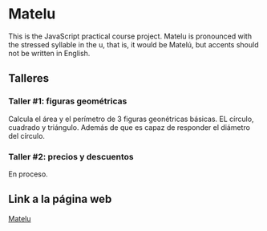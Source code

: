 # Matelu
This is the JavaScript practical course project. Matelu is pronounced with the stressed syllable in the u, that is, it would be Matelú, but accents should not be written in English.

## Talleres

### Taller #1: figuras geométricas

Calcula el área y el perímetro de 3 figuras geonétricas básicas. EL círculo, cuadrado y triángulo. Además de que es capaz de responder el diámetro del círculo.

### Taller #2: precios y descuentos
En proceso.

## Link a la página web
 [Matelu](https://camilu-png.github.io/matelu/)